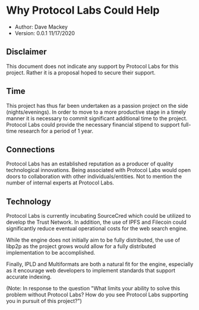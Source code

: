 # Why Protocol Labs Could Help

- Author: Dave Mackey
- Version: 0.0.1 11/17/2020

## Disclaimer
This document does not indicate any support by Protocol Labs for this project. Rather it is a proposal hoped to secure their support.

## Time
This project has thus far been undertaken as a passion project on the side (nights/evenings). In order to move to a more productive stage in a timely manner it is necessary to commit significant additional time to the project. Protocol Labs could provide the necessary financial stipend to support full-time research for a period of 1 year.

## Connections
Protocol Labs has an established reputation as a producer of quality technological innovations. Being associated with Protocol Labs would open doors to collaboration with other individuals/entities. Not to mention the number of internal experts at Protocol Labs.

## Technology
Protocol Labs is currently incubating SourceCred which could be utilized to develop the Trust Network. In addition, the use of IPFS and Filecoin could significantly reduce eventual operational costs for the web search engine.

While the engine does not initially aim to be fully distributed, the use of libp2p as the project grows would allow for a fully distributed implementation to be accomplished.

Finally, IPLD and Multiformats are both a natural fit for the engine, especially as it encourage web developers to implement standards that support accurate indexing.

(Note: In response to the question "What limits your ability to solve this problem without Protocol Labs? How do you see Protocol Labs supporting you in pursuit of this project?")